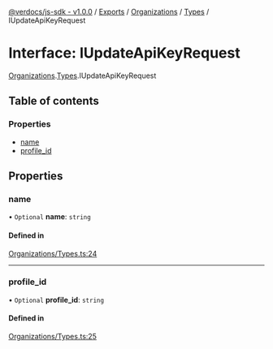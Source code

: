 [@verdocs/js-sdk - v1.0.0](../README.md) / [Exports](../modules.md) / [Organizations](../modules/Organizations.md) / [Types](../modules/Organizations.Types.md) / IUpdateApiKeyRequest

# Interface: IUpdateApiKeyRequest

[Organizations](../modules/Organizations.md).[Types](../modules/Organizations.Types.md).IUpdateApiKeyRequest

## Table of contents

### Properties

- [name](Organizations.Types.IUpdateApiKeyRequest.md#name)
- [profile_id](Organizations.Types.IUpdateApiKeyRequest.md#profile_id)

## Properties

### name

• `Optional` **name**: `string`

#### Defined in

[Organizations/Types.ts:24](https://github.com/Verdocs/js-sdk/blob/main/src/Organizations/Types.ts#L24)

___

### profile\_id

• `Optional` **profile\_id**: `string`

#### Defined in

[Organizations/Types.ts:25](https://github.com/Verdocs/js-sdk/blob/main/src/Organizations/Types.ts#L25)
